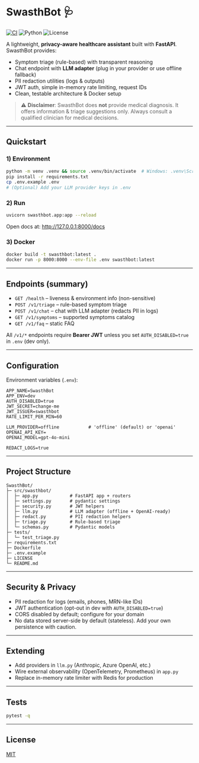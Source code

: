 # SwasthBot 🩺

[![CI](https://github.com/erohanc/SwasthBot/actions/workflows/ci.yml/badge.svg)](https://github.com/erohanc/SwasthBot/actions/workflows/ci.yml)
![Python](https://img.shields.io/badge/python-3.10%20%7C%203.11-blue)
![License](https://img.shields.io/badge/license-MIT-green)

A lightweight, **privacy-aware healthcare assistant** built with **FastAPI**.  
SwasthBot provides:
- Symptom triage (rule-based) with transparent reasoning
- Chat endpoint with **LLM adapter** (plug in your provider or use offline fallback)
- PII redaction utilities (logs & outputs)
- JWT auth, simple in-memory rate limiting, request IDs
- Clean, testable architecture & Docker setup

> ⚠️ **Disclaimer**: SwasthBot does **not** provide medical diagnosis. It offers information & triage suggestions only. Always consult a qualified clinician for medical decisions.

---

## Quickstart

### 1) Environment
```bash
python -m venv .venv && source .venv/bin/activate  # Windows: .venv\Scripts\activate
pip install -r requirements.txt
cp .env.example .env
# (Optional) Add your LLM provider keys in .env
```

### 2) Run
```bash
uvicorn swasthbot.app:app --reload
```
Open docs at: http://127.0.0.1:8000/docs

### 3) Docker
```bash
docker build -t swasthbot:latest .
docker run -p 8000:8000 --env-file .env swasthbot:latest
```

---

## Endpoints (summary)

- `GET /health` – liveness & environment info (non-sensitive)
- `POST /v1/triage` – rule-based symptom triage
- `POST /v1/chat` – chat with LLM adapter (redacts PII in logs)
- `GET /v1/symptoms` – supported symptoms catalog
- `GET /v1/faq` – static FAQ

All `/v1/*` endpoints require **Bearer JWT** unless you set `AUTH_DISABLED=true` in `.env` (dev only).

---

## Configuration

Environment variables (`.env`):
```
APP_NAME=SwasthBot
APP_ENV=dev
AUTH_DISABLED=true
JWT_SECRET=change-me
JWT_ISSUER=swasthbot
RATE_LIMIT_PER_MIN=60

LLM_PROVIDER=offline           # 'offline' (default) or 'openai'
OPENAI_API_KEY=
OPENAI_MODEL=gpt-4o-mini

REDACT_LOGS=true
```

---

## Project Structure

```
SwasthBot/
├─ src/swasthbot/
│  ├─ app.py            # FastAPI app + routers
│  ├─ settings.py       # pydantic settings
│  ├─ security.py       # JWT helpers
│  ├─ llm.py            # LLM adapter (offline + OpenAI-ready)
│  ├─ redact.py         # PII redaction helpers
│  ├─ triage.py         # Rule-based triage
│  └─ schemas.py        # Pydantic models
├─ tests/
│  └─ test_triage.py
├─ requirements.txt
├─ Dockerfile
├─ .env.example
├─ LICENSE
└─ README.md
```

---

## Security & Privacy

- PII redaction for logs (emails, phones, MRN-like IDs)
- JWT authentication (opt-out in dev with `AUTH_DISABLED=true`)
- CORS disabled by default; configure for your domain
- No data stored server-side by default (stateless). Add your own persistence with caution.

---

## Extending

- Add providers in `llm.py` (Anthropic, Azure OpenAI, etc.)
- Wire external observability (OpenTelemetry, Prometheus) in `app.py`
- Replace in-memory rate limiter with Redis for production

---

## Tests
```bash
pytest -q
```

---

## License
[MIT](./LICENSE)
